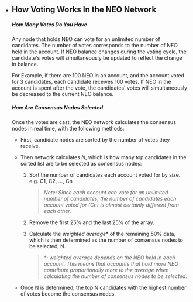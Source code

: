 - ## How Voting Works In the NEO Network

  ##### How Many Votes Do You Have

  Any node that holds NEO can vote for an unlimited number of candidates. The number of votes corresponds to the number of NEO held in the account. If NEO balance changes during the voting cycle, the candidate's votes will simultaneously be updated to reflect the change in balance.  

  For Example, if there are 100 NEO in an account, and the account voted for 3 candidates, each candidate receives 100 votes. If NEO in the account is spent after the vote, the candidates' votes will simultaneously be decreased to the current NEO balance.

  ##### How Are Consensus Nodes Selected

  Once the votes are cast, the NEO network calculates the consensus nodes in real time, with the following methods: 

  - First, candidate nodes are sorted by the number of votes they receive. 

  - Then network calculates *N*, which is how many top candidates in the sorted list are to be selected as consensus nodes: 

    1. Sort the number of candidates each account voted for by size. e.g. C1, C2, ..., Cn

       > *Note: Since each account can vote for an unlimited number of candidates, the number of candidates each account voted for (Cn) is almost certainly different from each other.*

    2. Remove the first 25% and the last 25% of the array. 

    3. Calculate the *weighted average*\* of the remaining 50% data, which is then determined as the number of consensus nodes to be selected, N. 

       > *\*: weighted average depends on the NEO held in each account. This means that accounts that hold more NEO contribute proportionally more to the average when calculating the number of consensus nodes to be selected.* 

  - Once N is determined, the top N candidates with the highest number of votes become the consensus nodes. 

  ​

